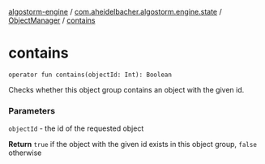 [algostorm-engine](../../index.md) / [com.aheidelbacher.algostorm.engine.state](../index.md) / [ObjectManager](index.md) / [contains](.)

# contains

`operator fun contains(objectId: Int): Boolean`

Checks whether this object group contains an object with the given id.

### Parameters

`objectId` - the id of the requested object

**Return**
`true` if the object with the given id exists in this object
group, `false` otherwise

